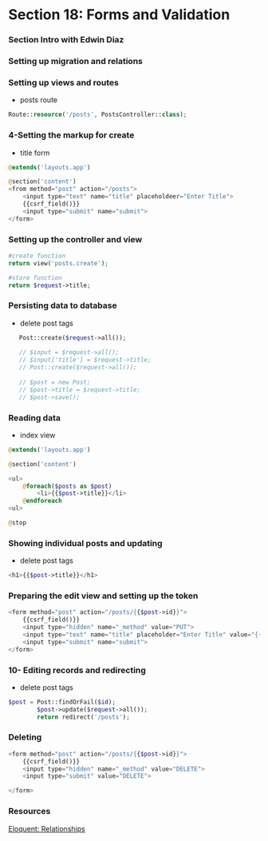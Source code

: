 # Section 18: Forms and Validation

### Section Intro with Edwin Diaz

### Setting up migration and relations

### Setting up views and routes
+ posts route
```php
Route::resource('/posts', PostsController::class);
```

### 4-Setting the markup for create
+ title form
```php
@extends('layouts.app')

@section('content')
<from method="post" action="/posts">
    <input type="text" name="title" placeholdeer="Enter Title">
    {{csrf_field()}}
    <input type="submit" name="submit">
</form>
```

### Setting up the controller and view
```php
#create function
return view('posts.create');

#store function
return $request->title;
```

### Persisting data to database
+ delete post tags
```php
   Post::create($request->all());
   
   // $input = $request->all();
   // $input['title'] = $request->title;
   // Post::create($request->all());
   
   // $post = new Post;
   // $post->title = $request->title;
   // $post->save();
```

### Reading data
+ index view
```php
@extends('layouts.app')

@section('content')

<ul>
    @foreach($posts as $post)
        <li>{{$post->title}}</li>
    @endforeach
<ul>

@stop
```

### Showing individual posts and updating
+ delete post tags
```php
<h1>{{$post->title}}</h1>
```

### Preparing the edit view and setting up the token
```php
<form method="post" action="/posts/{{$post->id}}">
    {{csrf_field()}}    
    <input type="hidden" name="_method" value="PUT">
    <input type="text" name="title" placeholder="Enter Title" value="{{$post->title}}">
    <input type="submit" name="submit">
</form>
```

### 10- Editing records and redirecting
+ delete post tags
```php
$post = Post::findOrFail($id);
        $post->update($request->all());
        return redirect('/posts');
```

### Deleting
```php
<form method="post" action="/posts/{{$post->id}}">
    {{csrf_field()}}    
    <input type="hidden" name="_method" value="DELETE">
    <input type="submit" value="DELETE">

</form>
```

### Resources
[Eloquent: Relationships](https://laravel.com/docs/5.2/eloquent-relationships)
